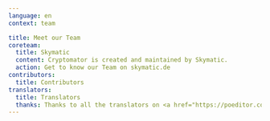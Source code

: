 ```yaml
---
language: en
context: team

title: Meet our Team
coreteam:
  title: Skymatic
  content: Cryptomator is created and maintained by Skymatic.
  action: Get to know our Team on skymatic.de
contributors:
  title: Contributors
translators:
  title: Translators
  thanks: Thanks to all the translators on <a href="https://poeditor.com/projects/po_edit?id=52217" target="_blank">POEditor</a>, who made Cryptomator available on all the different languages.
---
```

